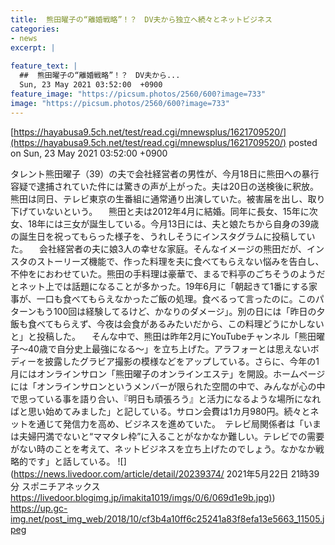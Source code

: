 ```yaml
---
title:  熊田曜子の“離婚戦略”！？　DV夫から独立へ続々とネットビジネス  
categories:
- news
excerpt: |
  
feature_text: |
  ##  熊田曜子の“離婚戦略”！？　DV夫から...
  Sun, 23 May 2021 03:52:00  +0900
feature_image: "https://picsum.photos/2560/600?image=733"
image: "https://picsum.photos/2560/600?image=733"
---
```


[https://hayabusa9.5ch.net/test/read.cgi/mnewsplus/1621709520/](https://hayabusa9.5ch.net/test/read.cgi/mnewsplus/1621709520/)
posted on Sun, 23 May 2021 03:52:00  +0900

<!--more-->

タレント熊田曜子（39）の夫で会社経営者の男性が、今月18日に熊田への暴行容疑で逮捕されていた件には驚きの声が上がった。夫は20日の送検後に釈放。熊田は同日、テレビ東京の生番組に通常通り出演していた。被害届を出し、取り下げていないという。 　熊田と夫は2012年4月に結婚。同年に長女、15年に次女、18年には三女が誕生している。今月13日には、夫と娘たちから自身の39歳の誕生日を祝ってもらった様子を、うれしそうにインスタグラムに投稿していた。 　会社経営者の夫に娘3人の幸せな家庭。そんなイメージの熊田だが、インスタのストーリーズ機能で、作った料理を夫に食べてもらえない悩みを告白し、不仲をにおわせていた。熊田の手料理は豪華で、まるで料亭のごちそうのようだとネット上では話題になることが多かった。19年6月に「朝起きて1番にする家事が、一口も食べてもらえなかったご飯の処理。食べるって言ったのに。このパターンもう100回は経験してるけど、かなりのダメージ」。別の日には「昨日の夕飯も食べてもらえず、今夜は会食があるみたいだから、この料理どうにかしないと」と投稿した。 　そんな中で、熊田は昨年2月にYouTubeチャンネル「熊田曜子〜40歳で自分史上最強になる〜」を立ち上げた。アラフォーとは思えないボディーを披露したグラビア撮影の模様などをアップしている。さらに、今年の1月にはオンラインサロン「熊田曜子のオンラインエステ」を開設。ホームページには「オンラインサロンというメンバーが限られた空間の中で、みんなが心の中で思っている事を語り合い、『明日も頑張ろう』と活力になるような場所になればと思い始めてみました」と記している。サロン会費は1カ月980円。続々とネットを通じて発信力を高め、ビジネスを進めていた。　テレビ局関係者は「いまは夫婦円満でないと“ママタレ枠”に入ることがなかなか難しい。テレビでの需要がない時のことを考えて、ネットビジネスを立ち上げたのでしょう。なかなか戦略的です」と話している。 ![](https://news.livedoor.com/article/detail/20239374/ 2021年5月22日 21時39分 スポニチアネックス [https://livedoor.blogimg.jp/imakita1019/imgs/0/6/069d1e9b.jpg)](https://livedoor.blogimg.jp/imakita1019/imgs/0/6/069d1e9b.jpg)) https://up.gc-img.net/post_img_web/2018/10/cf3b4a10ff6c25241a83f8efa13e5663_11505.jpeg
